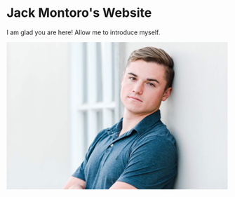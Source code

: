 # Jack Montoro's Website

I am glad you are here! Allow me to introduce myself.

![Jack photo](IMG_4130.jpeg)
